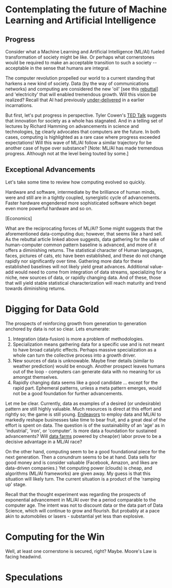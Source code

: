 <!--
.. title: Machine Learning Society
.. slug: ml-society
.. date: 2019-02-10 17:30:48 UTC
.. tags: 
.. category: 
.. link: 
.. description: 
.. type: text
.. has_math: True
-->
# Contemplating the future of Machine Learning and Artificial Intelligence

## Progress

Consider what a Machine Learning and Artificial Intelligence (ML/AI) fueled transformation of society might be like. Or perhaps what cornerstones would be required to make an acceptable transition to such a society -- acceptable in the sense that humans are integral.

The computer revolution propelled our world to a current standing that harkens a new kind of society. Data (by the way of communications networks) and computing are considered the new 'oil' \[see this [rebuttal](https://venturebeat.com/2019/02/10/data-is-not-the-new-oil/)\]
and 'electricity' that will enabled tremendous growth. Will this vision be realized? Recall that AI had previously [under-delivered](https://en.wikipedia.org/wiki/AI_winter) in a earlier incarnations.

But first, let's put progress in perspective. Tyler Cowen's [TED Talk](https://www.youtube.com/watch?v=_93CXTt2K7c) suggests that innovation for society as a whole has stagnated. And in a telling set of lectures by Richard Hamming on advancements in science and technologies, [he](https://www.youtube.com/watch?v=AD4b-52jtos) clearly advocates that computers are the future. In both cases, computing is highlighted as a rare case where progress exceeded expectations! Will this wave of ML/AI follow a similar trajectory for be another case of hype over substance? [Note: ML/AI has made tremendous progress. Although not at the level being touted by some.]

## Exceptional Advancements

Let's take some time to review how computing evolved so quickly.

Hardware and software, intermediate by the brilliance of human minds, were and still are in a tightly coupled, synergistic cycle of advancements. Faster hardware engendered more sophisticated software which beget even more powerful hardware and so on.

[Economics]

What are the reciprocating forces of ML/AI? Some might suggests that the aforementioned data-computing duo; however, that seems like a hard sell. As the rebuttal article linked above suggests, data gathering for the sake of human-computer common pattern baseline is advanced, and more of it offers a diminishing returns. The statistical character of Human languages, faces, pictures of cats, etc have been established, and these do not change rapidly nor significantly over time. Gathering more data for these established baselines will not likely yield great advances. Additional value-add would need to come from integration of data streams, specializing for a niche, new sources of data, or rapidly changing data. And of these, those that will yield stable statistical characterization will reach maturity and trend towards diminishing returns. 

# Digging for Data Gold

The prospects of reinforcing growth from generation to generation anchored by data is not so clear. Lets enumerate:

1. Integration (data-fusion) is more a problem of methodologies.
2. Specialization means gathering data for a specific use and is not meant to have broad catalytic effects. Perhaps massive specialization as a whole can turn the collective process into a growth driver.
3. New sources of data is unknowable. Maybe finer details (similar to weather prediction) would be enough. Another prospect leaves humans out of the loop - computers can generate data with no meaning for us amongst themselves.
4. Rapidly changing data seems like a good candidate ... except for the rapid part. Ephemeral patterns, unless a meta pattern emerges, would not be a good foundation for further advancements.

Let me be clear. Currently, data as examples of a desired (or undesirable) pattern are still highly valuable. Much resources is direct at this effort and rightly so; the game is still young. [Endeavors]((https://www.technologyreview.com/s/612897/this-is-why-ai-has-yet-to-reshape-most-businesses/)) to employ data and ML/AI to markedly reshape businesses take time to bear fruit, and a great deal of the effort is spent on data.
The question is of the sustainability of an 'age' as in 'industrial', 'iron', or 'computer'. Is more data a foundation for sustained advancements? Will [data farms](https://www.nytimes.com/2018/11/25/business/china-artificial-intelligence-labeling.html) powered by cheap(er) labor prove to be a decisive advantage in a ML/AI race?

On the other hand, computing seem to be a good foundational piece for the next generation. Then a conundrum seems to be at hand. Data sells for good money and is consider valuable (Facebook, Amazon, and likes are data-driven companies.) Yet computing power (clouds) is cheap, and algorithms (ML/AI frameworks) are given away. My guess is that this situation will likely turn. The current situation is a product of the 'ramping up' stage.

Recall that the thought experiment was regarding the prospects of exponential advancement in ML/AI over the a period comparable to the computer age. The intent was not to discount data or the data part of Data Science, which will continue to grow and flourish. But probably at a pace akin to automobiles or lasers - substantial yet less than explosive.

<!-- China Data Farms -->

# Computing for the Win

Well, at least one cornerstone is secured, right? Maybe. Moore's Law is facing headwind.

<!-- Lasers may yet offer hope
Architecture
Connection machine 
Power Consumption
-->


<!-- Ironically, besides computing, human brain power, does seem to be a key ingredient. Hence, the mad scramble for human capital with the right expertise seems appropriate. 
ML/AI and humans.
make better humans (cyborgs)?
enhance human minds.
-->

# Speculations

<!-- 
competitive forces
resources
encoding (indirection)
human-computers
enhancement
    interpretable
    encoding
    assisted
    generative
computable concepts?
    train-of-thought
    word computing
    guessing
    style
    self-direction
strengths
    ml/ai
        specialist
        high dimensional patterns
        speed
        recognition
    humans
        generalist
        creativity
        deep thoughts
        reasoning
rich veins
    GANS
    imperfect information games
    open-end inference
-->
